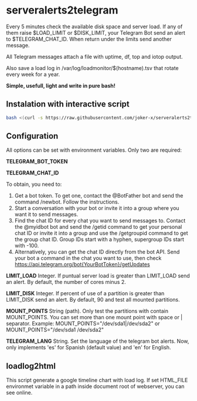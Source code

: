 # serveralerts2telegram

Every 5 minutes check the available disk space and server load. If any of them raise $LOAD_LIMIT or $DISK_LIMIT, your Telegram Bot send an alert to $TELEGRAM_CHAT_ID. When return under the limits send another message.

All Telegram messages attach a file with uptime, df, top and iotop output.

Also save a load log in /var/log/loadmonitor/$(hostname).tsv that rotate every week for a year.

**Simple, usefull, light and write in pure bash!**


## Instalation with interactive script

```bash
bash <(curl -s https://raw.githubusercontent.com/joker-x/serveralerts2telegram/main/INSTALL.bash)
```


## Configuration

All options can be set with environment variables. Only two are required:

**TELEGRAM_BOT_TOKEN**

**TELEGRAM_CHAT_ID**

To obtain, you need to:

1. Get a bot token. To get one, contact the @BotFather bot and send the command /newbot. Follow the instructions.
2. Start a conversation with your bot or invite it into a group where you want it to send messages.
3. Find the chat ID for every chat you want to send messages to. Contact the @myidbot bot and send the /getid command to get your personal chat ID or invite it into a group and use the /getgroupid command to get the group chat ID. Group IDs start with a hyphen, supergroup IDs start with -100.
4. Alternatively, you can get the chat ID directly from the bot API. Send your bot a command in the chat you want to use, then check https://api.telegram.org/bot{YourBotToken}/getUpdates

**LIMIT_LOAD**
Integer. If puntual server load is greater than LIMIT_LOAD send an alert. By default, the number of cores minus 2.

**LIMIT_DISK**
Integer. If percent of use of a partition is greater than LIMIT_DISK send an alert. By default, 90 and test all mounted partitions.

**MOUNT_POINTS**
String (path). Only test the partitions with contain MOUNT_POINTS. You can set more than one mount point with space or | separator. Example: MOUNT_POINTS="/dev/sda1|/dev/sda2" or MOUNT_POINTS="/dev/sda1 /dev/sda2"

**TELEGRAM_LANG**
String. Set the language of the telegram bot alerts. Now, only implements 'es' for Spanish (default value) and 'en' for English.

## loadlog2html

This script generate a google timeline chart with load log. If set HTML_FILE environmet variable in a path inside document root of webserver, you can see online.

